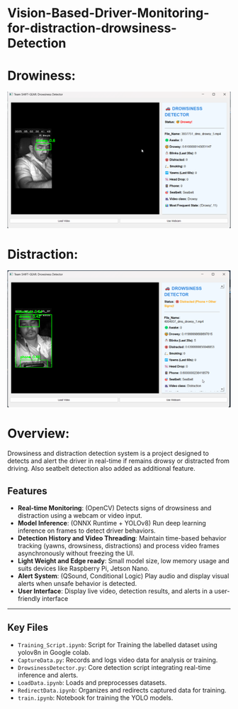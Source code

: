 # Vision-Based-Driver-Monitoring-for-distraction-drowsiness-Detection

# Drowiness:
![image](https://github.com/lingeshwarant/Vision-Based-Driver-Monitoring-for-distraction-drowsiness-Detection/blob/main/drowsy.png)

# Distraction:
![image](https://github.com/lingeshwarant/Vision-Based-Driver-Monitoring-for-distraction-drowsiness-Detection/blob/main/distracted.png)

# Overview:
Drowsiness and distraction detection system is a project designed to detects and alert the driver in real-time if remains drowsy or distracted from driving. Also seatbelt detection also added as additional feature.

## Features

- **Real-time Monitoring**: (OpenCV) Detects signs of drowsiness and distraction using a webcam or video input.
- **Model Inference**: (ONNX Runtime + YOLOv8) Run deep learning inference on frames to detect driver behaviors.
- **Detection History and Video Threading**: Maintain time-based behavior tracking (yawns, drowsiness, distractions) and process video frames asynchronously without freezing the UI.
- **Light Weight and Edge ready**: Small model size, low memory usage and suits devices like Raspberry Pi, Jetson Nano.
- **Alert System**: (QSound, Conditional Logic) Play audio and display visual alerts when unsafe behavior is detected.
- **User Interface**: Display live video, detection results, and alerts in a user-friendly interface

---


## Key Files

- `Training_Script.ipynb`: Script for Training the labelled dataset using yolov8n in Google colab.
- `CaptureData.py`: Records and logs video data for analysis or training.
- `DrowsinessDetector.py`: Core detection script integrating real-time inference and alerts.
- `LoadData.ipynb`: Loads and preprocesses datasets.
- `RedirectData.ipynb`: Organizes and redirects captured data for training.
- `train.ipynb`: Notebook for training the YOLO models.

